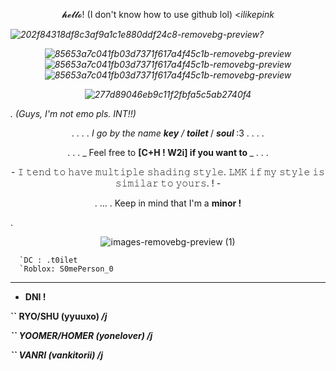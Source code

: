<p align="center"> 𝓱𝓮𝓵𝓵𝓸! (I don't know how to use github lol) <<i>ilikepink


![202f84318df8c3af9a1c1e880ddf24c8-removebg-preview](https://github.com/user-attachments/assets/c4fcd4bc-df7a-4d92-b254-66ef1bb1de55)? <p align="center">![85653a7c041fb03d7371f617a4f45c1b-removebg-preview](https://github.com/user-attachments/assets/f89182cf-56a5-4504-986e-da74c3862791)![85653a7c041fb03d7371f617a4f45c1b-removebg-preview](https://github.com/user-attachments/assets/d44dae73-2fa9-4a5c-a46a-5afd8552cfbd)![85653a7c041fb03d7371f617a4f45c1b-removebg-preview](https://github.com/user-attachments/assets/944e61e7-4417-4676-8c18-5ac64e017840) <p align="center"> ![277d89046eb9c11f2fbfa5c5ab2740f4](https://github.com/user-attachments/assets/d40b6385-3c87-4b36-a9e9-6f53e9767193)


.                     (Guys, I'm not emo pls. INT!!)


<p align="center"> .   .   .   .   I go by the name <b><i>key</i></b>  / <b <i>toilet</i> </b> / <b> <i>soul</i> </b>:3   .   .   .   .

<p align="center">       .  .  . _ Feel free to <b>[C+H ! W2i] if you want to </b> _ . . . 

<p align="center"> - 𝙸 𝚝𝚎𝚗𝚍 𝚝𝚘 𝚑𝚊𝚟𝚎 𝚖𝚞𝚕𝚝𝚒𝚙𝚕𝚎 𝚜𝚑𝚊𝚍𝚒𝚗𝚐 𝚜𝚝𝚢𝚕𝚎. 𝙻𝙼𝙺 𝚒𝚏 𝚖𝚢 𝚜𝚝𝚢𝚕𝚎 𝚒𝚜 𝚜𝚒𝚖𝚒𝚕𝚊𝚛 𝚝𝚘 𝚢𝚘𝚞𝚛𝚜. ! -

<p align="center"> .                 ...                  . Keep in mind that I'm a <b>minor !</b> 


. <p align="center"> ![images-removebg-preview (1)](https://github.com/user-attachments/assets/11cd4912-f819-42b8-99c0-5382b72054b0)



      `DC : .t0ilet 
      `Roblox: S0mePerson_0


--------------------------------------------------------------------------------------------------------------------------------

- <b>DNI !

`` <b>RYO/SHU (yyuuxo) <i>/j

`` <b>YOOMER/HOMER (yonelover) <i>/j 

`` <b>VANRI (vankitorii) <i>/j
